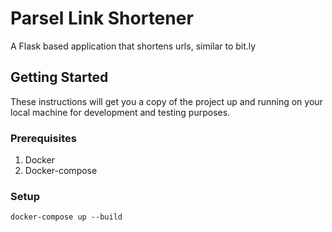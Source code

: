 # Parsel Link Shortener
A Flask based application that shortens urls, similar to bit.ly

## Getting Started
These instructions will get you a copy of the project up and running on your local machine for development and testing purposes.

### Prerequisites
1. Docker
2. Docker-compose

### Setup
```
docker-compose up --build
```
